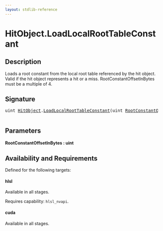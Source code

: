 ```yaml
---
layout: stdlib-reference
---
```


# HitObject\.LoadLocalRootTableConstant

## Description

Loads a root constant from the local root table referenced by the hit object. Valid if the hit object
represents a hit or a miss. RootConstantOffsetInBytes must be a multiple of 4.




## Signature 

<pre>
<span class="code_keyword">uint</span> <a href="index.html" class="code_type">HitObject</a>.<a href="loadlocalroottableconstant-049di.html">LoadLocalRootTableConstant</a>(<span class="code_keyword">uint</span> <a href="loadlocalroottableconstant-049di.html#decl-RootConstantOffsetInBytes" class="code_param">RootConstantOffsetInBytes</a>);

</pre>

## Parameters

####  <a id="decl-RootConstantOffsetInBytes"></a>RootConstantOffsetInBytes  : uint

## Availability and Requirements

Defined for the following targets:

#### hlsl
Available in all stages.

Requires capability: `hlsl_nvapi`.
#### cuda
Available in all stages.



